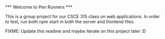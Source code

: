 *** Welcome to Pen Runners ***

This is a group project for our CSCE 315 class on web applications. In order to test, run both npm start in both the server and frontend files.

FIXME: Update this readme and maybe iterate on this project later :D
